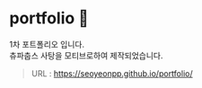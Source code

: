 # portfolio 🍭
1차 포트폴리오 입니다. <br>
츄파춥스 사탕을 모티브로하여 제작되었습니다.

> URL : https://seoyeonpp.github.io/portfolio/
